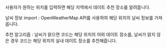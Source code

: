 사용자가 원하는 위치를 입력하면 해당 지역에서 데이트 추천 장소를 알려줍니다.

날씨 정보 import : 
OpenWeatherMap API를 사용하여 해당 위치의 날씨 정보를 가져옵니다. 

추천 알고리즘 :
날씨가 맑으면 코드는 해당 위치의 야외 데이트 장소를, 날씨가 맑지 않은 경우 코드는 해당 위치의 실내 데이트 장소를 추천해줍니다.
